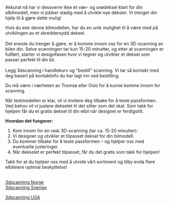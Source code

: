 <!-- Edit this file to change the product description -->

<p>Akkurat nå har vi dessverre ikke et vær- og snødeksel klart for din elbilmodell, men vi jobber stadig med å utvikle nye deksler. Vi trenger din hjelp til å gjøre dette mulig!</p>
<p>Hvis du eier denne bilmodellen, har du en unik mulighet til å være med på utviklingen av et skreddersydd deksel.<br><br>Det eneste du trenger å gjøre, er å komme innom oss for en 3D-scanning av bilen din. Selve scanningen tar kun 15-20 minutter, og etter at scanningen er fullført, starter vi designfasen hvor vi tegner og utvikler et deksel som passer perfekt til din bil.<br><br>Legg 3dscanning i handlekurv og "bestill" scanning. Vi tar så kontakt med deg basert på kontaktinfo du har lagt inn ved bestilling. </p>
<p>Du må være i nærheten av Tromsø eller Oslo for å kunne komme innom for scanning.</p>
<p>Når testmodellen er klar, vil vi invitere deg tilbake for å teste passformen. Ved behov vil vi justere dekselet til det sitter som det skal. Som takk for hjelpen får du et gratis deksel til din elbil når designet er ferdigstilt.</p>
<p><strong>Hvordan det fungerer:</strong></p>
<ol>
<li>Kom innom for en rask 3D-scanning (tar ca. 15-20 minutter).</li>
<li>Vi designer og utvikler et tilpasset deksel for din bilmodell.</li>
<li>Du kommer tilbake for å teste passformen – og hjelper oss med eventuelle justeringer.</li>
<li>Når dekselet er perfekt tilpasset, får du det gratis som takk for hjelpen!</li>
</ol>
<p>Takk for at du hjelper oss med å utvide vårt sortiment og tilby enda flere elbileiere optimal beskyttelse!</p>
<p><span><br><a href="https://www.protonord.no/products/3dscanning-av-bilmodell-vi-ikke-har?_pos=1&amp;amp;_psq=3dscan&amp;amp;_ss=e&amp;amp;_v=1.0" title="https://www.protonord.no/products/3dscanning-av-bilmodell-vi-ikke-har?_pos=1&amp;amp;_psq=3dscan&amp;amp;_ss=e&amp;amp;_v=1.0" rel="noopener noreferrer" target="_blank">3dscanning Norge</a><br><a href="https://3dkatten.se/en-no/products/3d-skanning-av-bilmodeller-vi-inte-har-finspang" title="https://3dkatten.se/en-no/products/3d-skanning-av-bilmodeller-vi-inte-har-finspang" rel="noopener noreferrer" target="_blank">3dscanning Sverige</a></span></p>
<p><a href="https://www.yurikaccessories.com/en-fi/products/ev-charging-port-weather-cover-for-your-car-free-product-when-we-3d-scan-your-carlimited-availability" title="https://www.yurikaccessories.com/en-fi/products/ev-charging-port-weather-cover-for-your-car-free-product-when-we-3d-scan-your-carlimited-availability" rel="noopener noreferrer" target="_blank"><span>3dscanning USA</span></a></p>